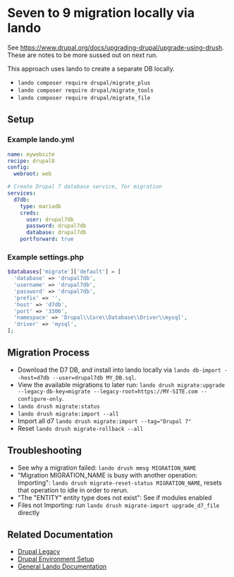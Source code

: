 # Seven to 9 migration locally via lando

See https://www.drupal.org/docs/upgrading-drupal/upgrade-using-drush. These are notes to be more sussed out on next run.

This approach uses lando to create a separate DB locally.

- `lando composer require drupal/migrate_plus`
- `lando composer require drupal/migrate_tools`
- `lando composer require drupal/migrate_file`

## Setup

### Example lando.yml

```yml
name: mywebsite
recipe: drupal8
config:
  webroot: web

# Create Drupal 7 database service, for migration
services:
  d7db:
    type: mariadb
    creds:
      user: drupal7db
      password: drupal7db
      database: drupal7db
    portforward: true
```

### Example settings.php

```php
$databases['migrate']['default'] = [
  'database' => 'drupal7db',
  'username' => 'drupal7db',
  'password' => 'drupal7db',
  'prefix' => '',
  'host' => 'd7db',
  'port' => '3306',
  'namespace' => 'Drupal\\Core\\Database\\Driver\\mysql',
  'driver' => 'mysql',
];
```

## Migration Process

- Download the D7 DB, and install into lando locally via `lando db-import --host=d7db --user=drupal7db MY_DB.sql`.
- View the available migrations to later run: `lando drush migrate:upgrade --legacy-db-key=migrate --legacy-root=https://MY-SITE.com --configure-only`.
- `lando drush migrate:status`
- `lando drush migrate:import --all`
- Import all d7 `lando drush migrate:import --tag="Drupal 7"`
- Reset `lando drush migrate-rollback --all`

## Troubleshooting

- See why a migration failed: `lando drush mmsg MIGRATION_NAME`
- "Migration MIGRATION_NAME is busy with another operation: Importing": `lando drush migrate-reset-status MIGRATION_NAME`, resets that operation to idle in order to rerun.
- "The "ENTITY" entity type does not exist": See if modules enabled
- Files not Importing: run `lando drush migrate-import upgrade_d7_file` directly

## Related Documentation

- [Drupal Legacy](/docs/back-end/drupal/drupal-legacy)
- [Drupal Environment Setup](/docs/back-end/drupal/drupal-environment)
- [General Lando Documentation](/docs/general/lando)